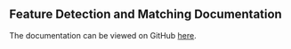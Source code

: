 ## Feature Detection and Matching Documentation

The documentation can be viewed on GitHub [here](https://github.com/2016bgeyer/Feature-Detection-and-Matching/blob/main/Writeup/Writeup.pdf).
